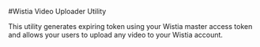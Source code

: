 #Wistia Video Uploader Utility

This utility generates expiring token using your Wistia master access token and allows your users to upload any video to your Wistia account.
